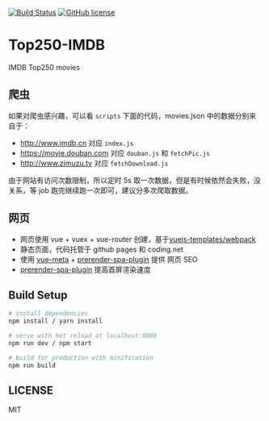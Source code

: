 [![Build Status](https://api.travis-ci.org/Leo555/Top250-IMDB.png)](hhttps://travis-ci.org/Leo555/Top250-IMDB)
[![GitHub license](https://img.shields.io/badge/license-MIT-blue.svg)](https://github.com/Leo555/Top250-IMDB/blob/master/LICENSE)

# Top250-IMDB
IMDB Top250 movies 

## 爬虫

如果对爬虫感兴趣，可以看 `scripts` 下面的代码，movies.json 中的数据分别来自于：
- http://www.imdb.cn 对应 `index.js`
- https://movie.douban.com 对应 `douban.js` 和 `fetchPic.js`
- http://www.zimuzu.tv 对应 `fetchDownload.js`

由于网站有访问次数限制，所以定时 5s 取一次数据，但是有时候依然会失败，没关系，等 job 跑完继续跑一次即可，建议分多次爬取数据。


## 网页

* 网页使用 vue + vuex + vue-router 创建，基于[vuejs-templates/webpack](https://github.com/vuejs-templates/webpack)
* 静态页面，代码托管于 github pages 和 coding.net
* 使用 [vue-meta](https://github.com/declandewet/vue-meta) + [prerender-spa-plugin](https://github.com/chrisvfritz/prerender-spa-plugin) 提供 网页 SEO
* [prerender-spa-plugin](https://github.com/chrisvfritz/prerender-spa-plugin) 提高首屏渲染速度

## Build Setup

``` bash
# install dependencies
npm install / yarn install

# serve with hot reload at localhost:8080
npm run dev / npm start

# build for production with minification
npm run build
```


## LICENSE

MIT
